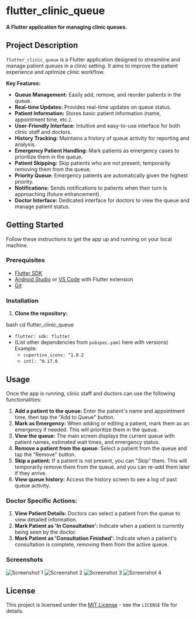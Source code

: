 # flutter_clinic_queue

**A Flutter application for managing clinic queues.**

## Project Description

`flutter_clinic_queue` is a Flutter application designed to streamline and manage patient queues in a clinic setting. It aims to improve the patient experience and optimize clinic workflow.

**Key Features:**

*   **Queue Management:** Easily add, remove, and reorder patients in the queue.
*   **Real-time Updates:** Provides real-time updates on queue status.
*   **Patient Information:** Stores basic patient information (name, appointment time, etc.).
*   **User-Friendly Interface:** Intuitive and easy-to-use interface for both clinic staff and doctors.
*   **History Tracking:** Maintains a history of queue activity for reporting and analysis.
*   **Emergency Patient Handling:** Mark patients as emergency cases to prioritize them in the queue.
*   **Patient Skipping:** Skip patients who are not present, temporarily removing them from the queue.
*   **Priority Queue:** Emergency patients are automatically given the highest priority.
*   **Notifications:** Sends notifications to patients when their turn is approaching (future enhancement).
*   **Doctor Interface:** Dedicated interface for doctors to view the queue and manage patient status.

## Getting Started

Follow these instructions to get the app up and running on your local machine.

### Prerequisites

*   [Flutter SDK](https://flutter.dev/docs/get-started/install)
*   [Android Studio](https://developer.android.com/studio) or [VS Code](https://code.visualstudio.com/) with Flutter extension
*   [Git](https://git-scm.com/)

### Installation

1.  **Clone the repository:**

bash
cd flutter_clinic_queue
*   `flutter: sdk: flutter`
*   (List other dependencies from `pubspec.yaml` here with versions)
    Example:
    *   `cupertino_icons: ^1.0.2`
    *   `intl: ^0.17.0`

## Usage

Once the app is running, clinic staff and doctors can use the following functionalities:

1.  **Add a patient to the queue:** Enter the patient's name and appointment time, then tap the "Add to Queue" button.
2.  **Mark as Emergency:** When adding or editing a patient, mark them as an emergency if needed. This will prioritize them in the queue.
3.  **View the queue:** The main screen displays the current queue with patient names, estimated wait times, and emergency status.
4.  **Remove a patient from the queue:** Select a patient from the queue and tap the "Remove" button.
5.  **Skip a patient:** If a patient is not present, you can "Skip" them.  This will temporarily remove them from the queue, and you can re-add them later if they arrive.
6.  **View queue history:** Access the history screen to see a log of past queue activity.

### Doctor Specific Actions:

1.  **View Patient Details:** Doctors can select a patient from the queue to view detailed information.
2.  **Mark Patient as 'In Consultation':** Indicate when a patient is currently being seen by the doctor.
3.  **Mark Patient as 'Consultation Finished':**  Indicate when a patient's consultation is complete, removing them from the active queue.

### Screenshots


![Screenshot 1](images/patient_login.png)
![Screenshot 2](images/queue_status.png)
![Screenshot 3](images/emergency.png)
![Screenshot 4](images/doc_dashboard.png)



## License

This project is licensed under the [MIT License](LICENSE) - see the `LICENSE` file for details.

